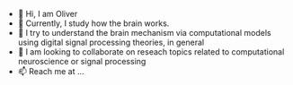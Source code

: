 - 👋 Hi, I am Oliver 
- 👀 Currently, I study how the brain works. 
- 🌱 I try to understand the brain mechanism via computational models using digital signal processing theories, in general
- 💞️ I am looking to collaborate on reseach topics related to computational neuroscience or signal processing
- 📫 Reach me at  ...

<!---
OliverMount/OliverMount is a ✨ special ✨ repository because its `README.md` (this file) appears on your GitHub profile.
You can click the Preview link to take a look at your changes.
--->
